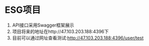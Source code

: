 # ESG项目
1. API接口采用Swagger框架展示
2. 项目将来的地址在http://47.103.203.188:4396下
3. 目前可以通过网址查看测试:http://47.103.203.188:4396/user/test


